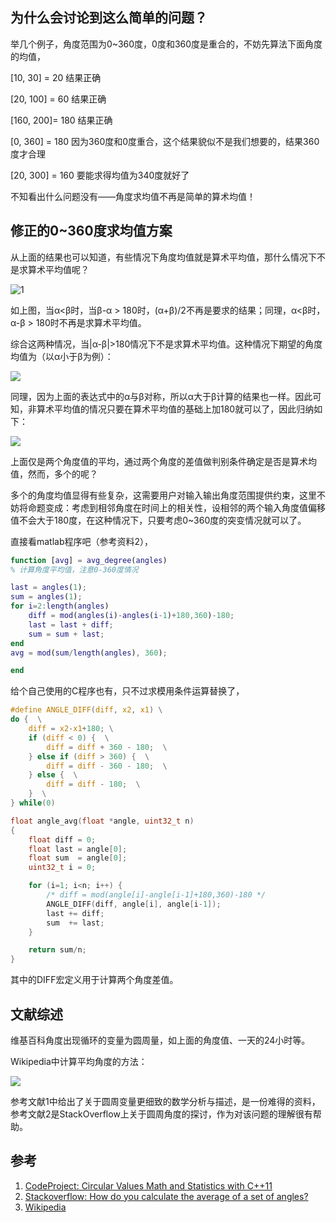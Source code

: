 <!---title:循环的角度求均值-->
<!---keywords:数学-->
<!---date:old-->

## 为什么会讨论到这么简单的问题？

举几个例子，角度范围为0~360度，0度和360度是重合的，不妨先算法下面角度的均值，

[10, 30]  = 20  结果正确

[20, 100] = 60  结果正确

[160, 200]= 180 结果正确

[0, 360]  = 180 因为360度和0度重合，这个结果貌似不是我们想要的，结果360度才合理

[20, 300] = 160 要能求得均值为340度就好了

不知看出什么问题没有——角度求均值不再是简单的算术均值！

## 修正的0~360度求均值方案

从上面的结果也可以知道，有些情况下角度均值就是算术平均值，那什么情况下不是求算术平均值呢？

![1]

如上图，当α<β时，当β-α > 180时，(α+β)/2不再是要求的结果；同理，α<β时，α-β > 180时不再是求算术平均值。

综合这两种情况，当|α-β|>180情况下不是求算术平均值。这种情况下期望的角度均值为（以α小于β为例）：

<img src="https://latex.codecogs.com/png.latex? \small \beta+\frac{360-\beta+\alpha}{2}=\frac{\alpha+\beta}{2}+180">

同理，因为上面的表达式中的α与β对称，所以α大于β计算的结果也一样。因此可知，非算术平均值的情况只要在算术平均值的基础上加180就可以了，因此归纳如下：

<img src="https://latex.codecogs.com/png.latex?\small \left\{ |\alpha-\beta|>180, \theta=\frac{\alpha+\beta}{2}+180 \atop |\alpha-\beta|<180, \theta=\frac{\alpha+\beta}{2} \right.">

上面仅是两个角度值的平均，通过两个角度的差值做判别条件确定是否是算术均值，然而，多个的呢？

多个的角度均值显得有些复杂，这需要用户对输入输出角度范围提供约束，这里不妨将命题变成：考虑到相邻角度在时间上的相关性，设相邻的两个输入角度值偏移值不会大于180度，在这种情况下，只要考虑0~360度的突变情况就可以了。

直接看matlab程序吧（参考资料2），

```matlab
function [avg] = avg_degree(angles)
% 计算角度平均值，注意0-360度情况

last = angles(1);
sum = angles(1);
for i=2:length(angles)
    diff = mod(angles(i)-angles(i-1)+180,360)-180;
    last = last + diff;
    sum = sum + last;
end
avg = mod(sum/length(angles), 360);

end
```

给个自己使用的C程序也有，只不过求模用条件运算替换了，

```c
#define ANGLE_DIFF(diff, x2, x1) \
do {  \
    diff = x2-x1+180; \
    if (diff < 0) {  \
        diff = diff + 360 - 180;  \
    } else if (diff > 360) {  \
        diff = diff - 360 - 180;  \
    } else {  \
        diff = diff - 180;  \
    }  \
} while(0)

float angle_avg(float *angle, uint32_t n)
{
    float diff = 0;
    float last = angle[0];
    float sum  = angle[0];
	uint32_t i = 0;

    for (i=1; i<n; i++) {
        /* diff = mod(angle[i]-angle[i-1]+180,360)-180 */
        ANGLE_DIFF(diff, angle[i], angle[i-1]);
        last += diff;
        sum  += last;
    } 

    return sum/n;
}
```

其中的DIFF宏定义用于计算两个角度差值。

## 文献综述

维基百科角度出现循环的变量为圆周量，如上面的角度值、一天的24小时等。

Wikipedia中计算平均角度的方法：

<img src="https://latex.codecogs.com/png.latex?\small \theta=atan2(\frac{1}{n}\sum_{j=1}^{n}sin(\alpha_j), \frac{1}{n}\sum_{j=1}^{n}cos(\alpha_j))">

参考文献1中给出了关于圆周变量更细致的数学分析与描述，是一份难得的资料，参考文献2是StackOverflow上关于圆周角度的探讨，作为对该问题的理解很有帮助。


## 参考

1. [CodeProject: Circular Values Math and Statistics with C++11](http://www.codeproject.com/Articles/190833/Circular-Values-Math-and-Statistics-with-Cplusplus)
2. [Stackoverflow: How do you calculate the average of a set of angles?](http://stackoverflow.com/questions/491738/how-do-you-calculate-the-average-of-a-set-of-angles/3651941#3651941)
3. [Wikipedia](http://en.wikipedia.org/wiki/Circular_mean)


[1]:../images/循环的角度求均值/1.png

	









